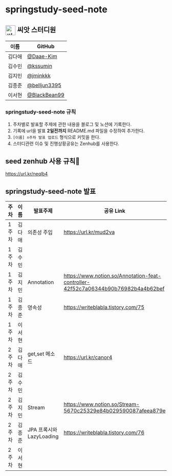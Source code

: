 # springstudy-seed-note

## <img src="http://plasedu.org/plas/web/korean/image/level/level01.png" alt="씨앗" align="center" style="margin: 0px; padding: 0px; border: 1px solid rgb(211, 211, 211); outline: none; vertical-align: middle; width: 30px; border-radius: 2px;" title=""> 씨앗 스터디원 

| 이름   | GitHub                                         |
| ------ | ---------------------------------------------- |
| 김다애 | [@Daae-Kim](https://github.com/Daae-Kim) |
| 김수민 | [@kssumin](https://github.com/kssumin) |
| 김지민 | [@jminkkk](https://github.com/jminkkk) |
| 김종준 | [@belljun3395](https://github.com/belljun3395) |
| 이서현 | [@BlackBean99](https://github.com/BlackBean99) |

### springstudy-seed-note 규칙
1. 주차별로 발표할 주제에 관한 내용을 블로그 및 노션에 기록한다.
2. 기록에 url을 발표 **2일전까지** README.md 파일을 수정하여 추가한다.
3. `[이름] n주차 발표 업로드` 형식으로 커밋을 한다.
4. 스터디관련 이슈 및 진행상황공유는 Zenhub를 사용한다.

## seed zenhub 사용 규칙:seedling:
https://url.kr/neqlb4

## springstudy-seed-note 발표
| 주차 | 이름 | 발표주제| 공유 Link |
| --- | --- | -------- | -------- |
| 1주차 | 김다애 |의존성 주입 | https://url.kr/mud2va | 
| 1주차 | 김수민 | | |
| 1주차 | 김지민| Annotation | https://www.notion.so/Annotation-feat-controller-42f52c7a06344b90b76982b4a4b62bef |
| 1주차 | 김종준 | 영속성 | https://writeblabla.tistory.com/75 |
| 1주차 | 이서현 | | |
| 2주차 | 김다애 | get,set 메소드| https://url.kr/canor4 | 
| 2주차 | 김수민 | | |
| 2주차 | 김지민| Stream | https://www.notion.so/Stream-5670c25329e84b029590087afeea879e |
| 2주차 | 김종준 | JPA 프록시와 LazyLoading | https://writeblabla.tistory.com/76 |
| 2주차 | 이서현 | | |
